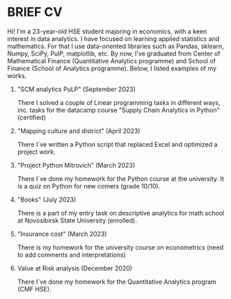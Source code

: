# BRIEF CV

Hi! I'm a 23-year-old HSE student majoring in economics, with a keen interest in data analytics. 
I have focused on learning applied statistics and mathematics. For that I use data-oriented libraries such as Pandas, sklearn, Numpy, SciPy, PulP, matplotlib, etc.
By now, I've graduated from Center of Mathematical Finance (Quantitative Analytics programme) and School of Finance (School of Analytics programme). 
Below, I listed examples of my works.

1. "SCM analytics PuLP" (September 2023)
   
   There I solved a couple of Linear programming tasks in different ways, inc. tasks for the datacamp course "Supply Chain Analytics in Python" (certified)

2. "Mapping culture and district" (April 2023)

   There I`ve written a Python script that replaced Excel and optimized a project work.

2. "Project Python Mitrovich" (March 2023)

   There I`ve done my homework for the Python course at the university. It is a quiz on Python for new comers (grade 10/10).

3. "Books" (July 2023)
   
   There is a part of my entry task on descriptive analytics for math school at Novosibirsk State University (enrolled).
   
4. "Insurance cost" (March 2023)
   
   There is my homework for the university course on econometrics (need to add comments and interpretations)
   
5. Value at Risk analysis (December 2020)
   
   There I`ve done my homework for the Quantitative Analytics program (CMF HSE).



